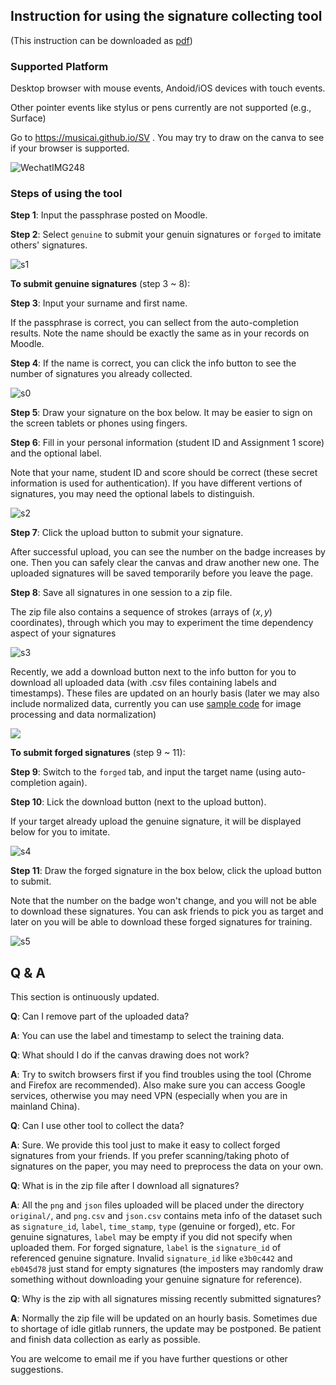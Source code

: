 

## Instruction for using the signature collecting tool

(This instruction can be downloaded as [pdf](https://musicai.github.io/SV/instruction/instruction.pdf))

### Supported Platform

Desktop browser with mouse events, Andoid/iOS devices with touch events.

Other pointer events like stylus or pens currently are not supported (e.g., Surface)

Go to https://musicai.github.io/SV . You may try to draw on the canva to see if your browser is supported.

![WechatIMG248](WechatIMG248.jpeg)



### Steps of using the tool

**Step 1**: Input the passphrase posted on Moodle.

**Step 2**: Select `genuine` to submit your genuin signatures or `forged` to imitate others' signatures.

![s1](s1.png)

**To submit genuine signatures** (step 3 ~ 8):

**Step 3**: Input your surname and first name. 

If the passphrase is correct, you can sellect from the auto-completion results. Note the name should be exactly the same as in your records on Moodle.

**Step 4**: If the name is correct, you can click the info button to see the number of signatures you already collected.

![s0](s0.png)

**Step 5**: Draw your signature on the box below. It may be easier to sign on the screen tablets or phones using fingers.

**Step 6**: Fill in your personal information (student ID and Assignment 1 score) and the optional label.  

Note that your name, student ID and score should be correct (these secret information is used for authentication). If you have different vertions of signatures, you may need the optional labels to distinguish.





![s2](s2.png)

**Step 7**: Click the upload button to submit your signature. 

After successful upload, you can see the number on the badge increases by one. Then you can safely clear the canvas and draw another new one. The uploaded signatures will be saved temporarily before you leave the page. 

**Step 8**: Save all signatures in one session to a zip file. 

The zip file also contains a sequence of strokes (arrays of $(x,y)$ coordinates), through which you may to experiment the time dependency aspect of your signatures

![s3](s3.png)



Recently, we add a download button next to the info button for you to download all uploaded data (with .csv files containing labels and timestamps). These files are updated on an hourly basis (later we may also include normalized data, currently you can use [sample code](https://musicai.github.io/SV/tool/index.html) for image processing and data normalization)

![](/Coding/WEBS/SV/instruction/s6.png)





**To submit forged signatures** (step 9 ~ 11):

**Step 9**: Switch to the `forged` tab, and input the target name (using auto-completion again). 

**Step 10**: Lick the download button (next to the upload button). 

If your target already upload the genuine signature, it will be displayed below for you to imitate.

![s4](s4.png)

**Step 11**: Draw the forged signature in the box below, click the upload button to submit. 

Note that the number on the badge won't change, and you will not be able to download these signatures. You can ask friends to pick you as target and later on you will be able to download these forged signatures for training.

![s5](s5.png)









## Q & A



This section is ontinuously updated. 



**Q**: Can I remove part of the uploaded data?

**A**: You can use the label and timestamp to select the training data.



**Q**: What should I do if the canvas drawing does not work?

**A**: Try to switch browsers first if you find troubles using the tool (Chrome and Firefox are recommended). Also make sure you can access Google services, otherwise you may need  VPN (especially when you are in mainland China).



**Q**: Can I use other tool to collect the data?

**A**: Sure. We provide this tool just to make it easy to collect forged signatures from your friends. If you prefer scanning/taking photo of signatures on the paper, you may need to preprocess the data on your own.



**Q**: What is in the zip file after I download all signatures?

**A**: All the `png` and `json` files uploaded will be placed under the directory `original/`, and `png.csv` and `json.csv` contains meta info of the dataset such as `signature_id`, `label`, `time_stamp`, `type` (genuine or forged), etc. For genuine signatures, `label` may be empty if you did not specify when uploaded them. For forged signature, `label` is the `signature_id` of referenced genuine signature. Invalid `signature_id` like `e3b0c442` and `eb045d78` just stand for empty signatures (the imposters may randomly draw something without downloading your genuine signature for reference).



**Q**: Why is the zip with all signatures missing recently submitted signatures?

**A**: Normally the zip file will be updated on an hourly basis. Sometimes due to shortage of idle gitlab runners, the update may be postponed. Be patient and finish data collection as early as possible.



You are welcome to email me if you have further questions or other suggestions.